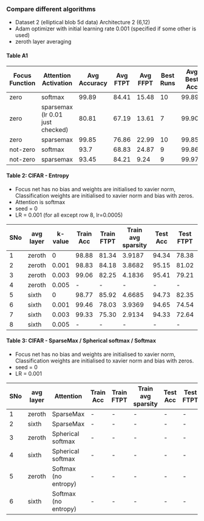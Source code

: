 ### Compare different algorithms

- Dataset 2 (elliptical blob 5d data) Architecture 2 (6,12)
- Adam optimizer with initial learning rate 0.001 (specified if some other is used)
- zeroth layer averaging

 #### Table A1
 |Focus Function | Attention Activation | Avg Accuracy  | Avg FTPT | Avg FFPT | Best Runs | Avg Best Acc | Avg Best FTPT | Average Best FFPT|
 | ---- | -----------------    | ---------     | -------  | -----    | ---       |        ----- |   ---------   | --------                  |
 | zero | softmax  |  99.89 |84.41 | 15.48 | 10 | 99.89 | 84.41 | 15.48 | 
 | zero |  sparsemax (lr 0.01 just checked)|  80.81 | 67.19 | 13.61 |  7 | 99.90 | 94.90 | 5.08 | 
 | zero | sparsemax  |   99.85 | 76.86 | 22.99 | 10 | 99.85 | 76.86 | 22.99 |
 | not-zero| softmax | 93.7 | 68.83 | 24.87 | 9 | 99.86 |76.47 | 23.39 |
 | not-zero| sparsemax | 93.45 | 84.21 | 9.24  | 9 | 99.976 | 93.48 | 6.49 |   
 
 #### Table 2: CIFAR - Entropy
 - Focus net has no bias and weights are initialised to xavier norm, Classification weights are initialised to xavier norm and bias with zeros.
 - Attention is softmax
 - seed = 0
 - LR = 0.001 (for all except row 8, lr=0.0005)
 
 |SNo | avg layer | k-value | Train Acc  | Train FTPT | Train avg sparsity | Test Acc  | Test FTPT | Test avg sparsity |
 |----|-----------|--------|-------|-------|--------|-------|-------|--------|
 | 1  | zeroth    |  0     | 98.88 | 81.34 | 3.9187 | 94.34 | 78.38 | 4.1388 |
 | 2  | zeroth    |  0.001 | 98.83 | 84.18 | 3.8682 | 95.15 | 81.02 | 4.0746 |
 | 3  | zeroth    |  0.003 | 99.06 | 82.25 | 4.1836 | 95.41 | 79.21 | 4.4451 |
 | 4  | zeroth    |  0.005 | - | - | - | - | - | - |
 | 5  | sixth     |  0     | 98.77 | 85.92 | 4.6685 | 94.73 | 82.35 | 4.8302 |
 | 6  | sixth     |  0.001 | 99.46 | 78.03 | 3.9369 | 94.65 | 74.54 | 4.0924 |
 | 7  | sixth     |  0.003 | 99.33 | 75.30 | 2.9134 | 94.33 | 72.64 | 2.9869 |
 | 8  | sixth     |  0.005 | - | - | - | - | - | - |
 
 #### Table 3: CIFAR - SparseMax / Spherical softmax / Softmax 
 - Focus net has no bias and weights are initialised to xavier norm, Classification weights are initialised to xavier norm and bias with zeros.
 - seed = 0
 - LR = 0.001
 
 |SNo | avg layer | Attention | Train Acc  | Train FTPT | Train avg sparsity | Test Acc  | Test FTPT | Test avg sparsity |
 |----|-----------|--------|-------|-------|--------|-------|-------|--------|
 | 1  | zeroth    | SparseMax            | - | - | - | - | - | - |
 | 2  | sixth     | SparseMax            | - | - | - | - | - | - |
 | 3  | zeroth    | Spherical softmax    | - | - | - | - | - | - |
 | 4  | sixth     | Spherical softmax    | - | - | - | - | - | - |
 | 5  | zeroth    | Softmax (no entropy) | - | - | - | - | - | - |
 | 6  | sixth     | Softmax (no entropy) | - | - | - | - | - | - |

 
 
  
 
